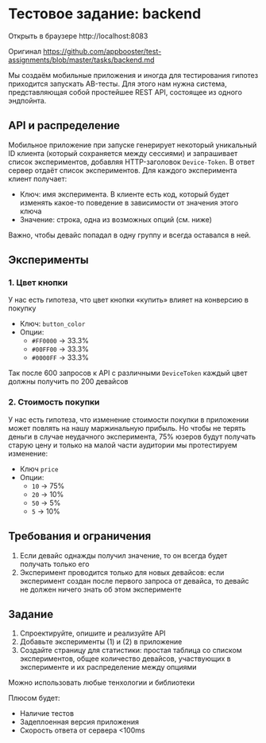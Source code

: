 # Тестовое задание: backend

Открыть в браузере http://localhost:8083

Оригинал https://github.com/appbooster/test-assignments/blob/master/tasks/backend.md

Мы создаём мобильные приложения и иногда для тестирования гипотез приходится запускать AB-тесты. Для этого нам нужна система, представляющая собой простейшее REST API, состоящее из одного эндпойнта.

## API и распределение

Мобильное приложение при запуске генерирует некоторый уникальный ID клиента (который сохраняется между сессиями) и запрашивает список экспериментов, добавляя HTTP-заголовок `Device-Token`. В ответ сервер отдаёт список экспериментов. Для каждого эксперимента клиент получает:

* Ключ: имя эксперимента. В клиенте есть код, который будет изменять какое-то поведение в зависимости от значения этого ключа
* Значение: строка, одна из возможных опций (см. ниже)

Важно, чтобы девайс попадал в одну группу и всегда оставался в ней.

## Эксперименты
### 1. Цвет кнопки

У нас есть гипотеза, что цвет кнопки «купить» влияет на конверсию в покупку

* Ключ: `button_color`
* Опции:
    * `#FF0000` → 33.3%
    * `#00FF00` → 33.3%
    * `#0000FF` → 33.3%

Так после 600 запросов к API с различными `DeviceToken` каждый цвет должны получить по 200 девайсов

### 2. Стоимость покупки

У нас есть гипотеза, что изменение стоимости покупки в приложении может повлять на нашу маржинальную прибыль. Но чтобы не терять деньги в случае неудачного эксперимента, 75% юзеров будут получать старую цену и только на малой части аудитории мы протестируем изменение:

* Ключ `price`
* Опции:
    * `10` → 75%
    * `20` → 10%
    * `50` → 5%
    * `5` → 10%


## Требования и ограничения

1. Если девайс однажды получил значение, то он всегда будет получать только его
1. Эксперимент проводится только для новых девайсов: если эксперимент создан после первого запроса от девайса, то девайс не должен ничего знать об этом эксперименте

## Задание

1. Спроектируйте, опишите и реализуйте API
2. Добавьте эксперименты (1) и (2) в приложение
3. Создайте страницу для статистики: простая таблица со списком экспериментов, общее количество девайсов, участвующих в эксперименте и их распределение между опциями

Можно использовать любые тенхологии и библиотеки

Плюсом будет:

* Наличие тестов
* Задеплоенная версия приложения
* Скорость ответа от сервера <100ms
